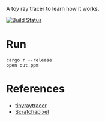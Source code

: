 A toy ray tracer to learn how it works.

[![Build Status](https://travis-ci.com/xosdy/raytracer.svg?branch=master)](https://travis-ci.com/xosdy/raytracer)

# Run

```shell
cargo r --release
open out.ppm
```

# References

- [tinyraytracer](https://github.com/ssloy/tinyraytracer)
- [Scratchapixel](https://www.scratchapixel.com/)
